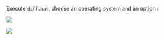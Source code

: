 Execute `diff.bat`, choose an operating system and an option :

![](../../../../wiki/img/diff/menu1-20160606.png)

![](../../../../wiki/img/diff/menu2-20160606.png)
